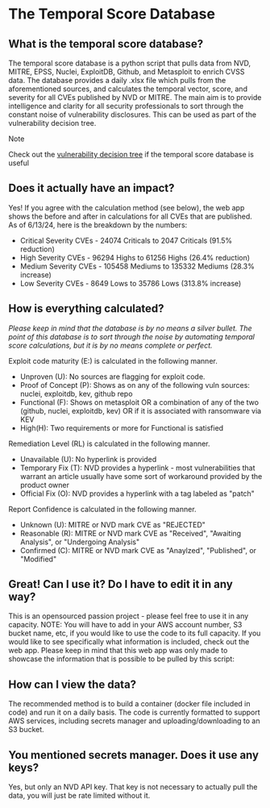 # The Temporal Score Database

## What is the temporal score database?
The temporal score database is a python script that pulls data from NVD, MITRE, EPSS, Nuclei, ExploitDB, Github, and Metasploit to enrich CVSS data. The database provides a daily .xlsx file which pulls from the aforementioned sources, and calculates the temporal vector, score, and severity for all CVEs published by NVD or MITRE. The main aim is to provide intelligence and clarity for all security professionals to sort through the constant noise of vulnerability disclosures. This can be used as part of the vulnerability decision tree.

> [!NOTE]
> Check out the [vulnerability decision tree](https://github.com/mmmporkbelly/vulnerability_decision_tree/blob/main/README.md) if the temporal score database is useful

## Does it actually have an impact?
Yes! If you agree with the calculation method (see below), the web app shows the before and after in calculations for all CVEs that are published. As of 6/13/24, here is the breakdown by the numbers:

 - Critical Severity CVEs - 24074 Criticals to 2047 Criticals (91.5% reduction)
 - High Severity CVEs - 96294 Highs to 61256 Highs (26.4% reduction)
 - Medium Severity CVEs - 105458 Mediums to 135332 Mediums (28.3% increase)
 - Low Severity CVEs - 8649 Lows to 35786 Lows (313.8% increase)

## How is everything calculated?
*Please keep in mind that the database is by no means a silver bullet. The point of this database is to sort through the noise by automating temporal score calculations, but it is by no means complete or perfect.*
 
 Exploit code maturity (E:) is calculated in the following manner. 
 - Unproven (U): No sources are flagging for exploit code. 
 - Proof of Concept (P): Shows as on any of the following vuln sources: 
 nuclei, exploitdb, kev, github repo 
 - Functional (F): Shows on metasploit OR a combination of any of the two (github, 
 nuclei, exploitdb, kev) OR if it is associated with ransomware via KEV 
 - High(H): Two requirements or more for Functional is satisfied
 
 Remediation Level (RL) is calculated in the following manner.
 - Unavailable (U): No hyperlink is provided
 - Temporary Fix (T): NVD provides a hyperlink - most vulnerabilities that warrant an article usually have
 some sort of workaround provided by the product owner
 - Official Fix (O): NVD provides a hyperlink with a tag labeled as "patch"
 
 Report Confidence is calculated in the following manner.
 - Unknown (U): MITRE or NVD mark CVE as "REJECTED"
 - Reasonable (R): MITRE or NVD mark CVE as "Received", "Awaiting Analysis", or "Undergoing Analysis"
 - Confirmed (C): MITRE or NVD mark CVE as "Anaylzed", "Published", or "Modified"

## Great! Can I use it? Do I have to edit it in any way?
This is an opensourced passion project - please feel free to use it in any capacity. NOTE: You will have to add in your AWS account number, S3 bucket name, etc, if you would like to use the code to its full capacity. If you would like to see specifically what information is included, check out the web app. Please keep in mind that this web app was only made to showcase the information that is possible to be pulled by this script:


## How can I view the data?
The recommended method is to build a container (docker file included in code) and run it on a daily basis. The code is currently formatted to support AWS services, including secrets manager and uploading/downloading to an S3 bucket.

## You mentioned secrets manager. Does it use any keys?
Yes, but only an NVD API key. That key is not necessary to actually pull the data, you will just be rate limited without it. 
